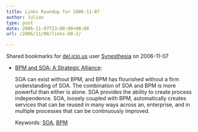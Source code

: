 ```yaml
---
title: Links Roundup for 2006-11-07
author: Julian
type: post
date: 2006-11-07T23:00:00+00:00
url: /2006/11/08/links-60-2/

---
```

Shared bookmarks for [del.icio.us][1] user  [Synesthesia][2] on 2006-11-07

  * [BPM and SOA: A Strategic Alliance][3]:
  
    SOA can exist without BPM, and BPM has flourished without a firm understanding of SOA. The combination of SOA and BPM is more powerful than either is alone. SOA provides the ability to create process independence. SOA, loosely coupled with BPM, automatically creates services that can be reused in many ways across an, enterprise, and in multiple processes that can be continuously improved.
  
    Keywords: [SOA][4], [BPM][5]

 [1]: https://del.icio.us/
 [2]: https://del.icio.us/synesthesia
 [3]: https://www.bptrends.com/publicationfiles/05-06-WP-BPM-SOA-Behara.pdf "https://www.bptrends.com/publicationfiles/05-06-WP-BPM-SOA-Behara.pdf"
 [4]: https://del.icio.us/synesthesia/SOA
 [5]: https://del.icio.us/synesthesia/BPM
